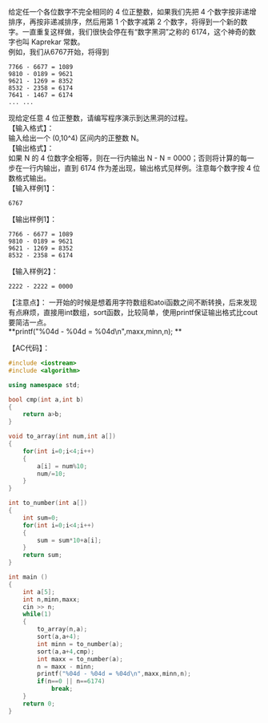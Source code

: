 给定任一个各位数字不完全相同的 4 位正整数，如果我们先把 4 个数字按非递增排序，再按非递减排序，然后用第 1 个数字减第 2 个数字，将得到一个新的数字。一直重复这样做，我们很快会停在有“数字黑洞”之称的 6174，这个神奇的数字也叫 Kaprekar 常数。  
例如，我们从6767开始，将得到  
```
7766 - 6677 = 1089
9810 - 0189 = 9621
9621 - 1269 = 8352
8532 - 2358 = 6174
7641 - 1467 = 6174
... ...
```
现给定任意 4 位正整数，请编写程序演示到达黑洞的过程。  
【输入格式】：  
输入给出一个 (0,10^4) 区间内的正整数 N。  
【输出格式】：  
如果 N 的 4 位数字全相等，则在一行内输出 N - N = 0000；否则将计算的每一步在一行内输出，直到 6174 作为差出现，输出格式见样例。注意每个数字按 4 位数格式输出。  
【输入样例1】：  
```
6767
```
【输出样例1】：  
```
7766 - 6677 = 1089
9810 - 0189 = 9621
9621 - 1269 = 8352
8532 - 2358 = 6174
```
【输入样例2】：  
```
2222 - 2222 = 0000
```
【注意点】：
一开始的时候是想着用字符数组和atoi函数之间不断转换，后来发现有点麻烦，直接用int数组，sort函数，比较简单，使用printf保证输出格式比cout要简洁一点。  
**printf("%04d - %04d = %04d\n",maxx,minn,n); **  

【AC代码】：  
```cpp
#include <iostream>
#include <algorithm>

using namespace std;

bool cmp(int a,int b)
{
	return a>b;
}

void to_array(int num,int a[])
{
	for(int i=0;i<4;i++)
	{
		a[i] = num%10;
		num/=10;
	}
}

int to_number(int a[])
{
	int sum=0;
	for(int i=0;i<4;i++)
	{
		sum = sum*10+a[i];
	}
	return sum;
}

int main ()
{
	int a[5];
	int n,minn,maxx;
	cin >> n;
	while(1)
	{
		to_array(n,a);
		sort(a,a+4);
		int minn = to_number(a);
		sort(a,a+4,cmp);
		int maxx = to_number(a);
		n = maxx - minn;
		printf("%04d - %04d = %04d\n",maxx,minn,n);
		if(n==0 || n==6174)
			break; 
	}
	return 0;
}
```